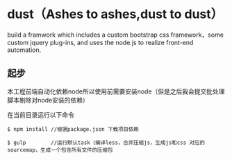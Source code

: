 # dust（Ashes to ashes,dust to dust）
build a framwork which includes a custom bootstrap css framework，some custom jquery plug-ins, and uses the node.js to realize front-end automation.

## 起步
本工程前端自动化依赖node所以使用前需要安装node（但是之后我会提交批处理脚本剔除对node安装的依赖）

在当前目录运行以下命令
```
$ npm install //根据package.json 下载项目依赖

$ gulp        //运行默认task（编译less，合并压缩js，生成js和css 对应的sourcemap，生成一个包含所有文件的压缩包
````

